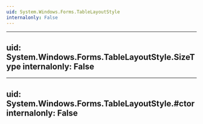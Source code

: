 ```yaml
---
uid: System.Windows.Forms.TableLayoutStyle
internalonly: False
---
```


---
uid: System.Windows.Forms.TableLayoutStyle.SizeType
internalonly: False
---

---
uid: System.Windows.Forms.TableLayoutStyle.#ctor
internalonly: False
---
